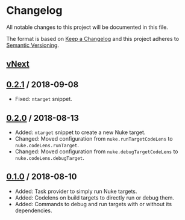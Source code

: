 # Changelog
All notable changes to this project will be documented in this file.

The format is based on [Keep a Changelog](http://keepachangelog.com/en/1.0.0/)
and this project adheres to [Semantic Versioning](http://semver.org/spec/v2.0.0.html).

## [vNext]

## [0.2.1] / 2018-09-08
- Fixed: `ntarget` snippet.
## [0.2.0] / 2018-08-13
- Added: `ntarget` snippet to create a new Nuke target.
- Changed: Moved configuration from `nuke.runTargetCodeLens` to `nuke.codeLens.runTarget`.
- Changed: Moved configuration from `nuke.debugTargetCodeLens` to `nuke.codeLens.debugTarget`.
## [0.1.0] / 2018-08-10
- Added: Task provider to simply run Nuke targets.
- Added: Codelens on build targets to directly run or debug them.
- Added: Commands to debug and run targets with or without its dependencies.

[vNext]: https://github.com/nuke-build/vscode/compare/0.2.1...HEAD
[0.2.1]: https://github.com/nuke-build/vscode/compare/0.2.0...0.2.1
[0.2.0]: https://github.com/nuke-build/vscode/compare/0.1.0...0.2.0
[0.1.0]: https://github.com/nuke-build/vscode/tree/0.1.0

